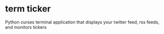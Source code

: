 # term ticker
Python curses terminal application that displays your twitter feed, rss feeds, and monitors tickers
